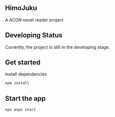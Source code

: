 ## HimoJuku
A ACGN novel reader project

## Developing Status
Currently, the project is still in the developing stage.

## Get started
Install dependencies
```bash
npm install
```
## Start the app
```bash
npx expo start
```